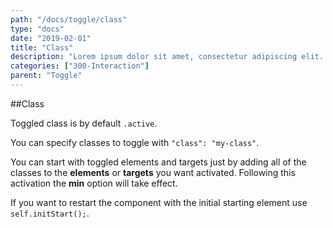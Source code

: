```yaml
---
path: "/docs/toggle/class"
type: "docs"
date: "2019-02-01"
title: "Class"
description: "Lorem ipsum dolor sit amet, consectetur adipiscing elit. Nunc tempus laoreet leo sit amet iaculis."
categories: ["300-Interaction"]
parent: "Toggle"
---
```


##Class

Toggled class is by default `.active`.

You can specify classes to toggle with `"class": "my-class"`.

<demo>
  <demovanilla src="demos/inline/demos/toggle/class">
  </demovanilla>
</demo>

You can start with toggled elements and targets just by adding all of the classes to the **elements** or **targets** you want activated. Following this activation the **min** option will take
  effect.

If you want to restart the component with the initial starting element use `self.initStart();`.

<demo>
  <demovanilla src="demos/inline/demos/toggle/start">
  </demovanilla>
</demo>
